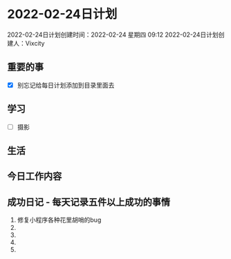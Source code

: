 # 2022-02-24日计划

2022-02-24日计划创建时间：2022-02-24 星期四  09:12
2022-02-24日计划创建人：Vixcity

## 重要的事
- [x] 别忘记给每日计划添加到目录里面去

## 学习
- [ ] 摄影

## 生活

## 今日工作内容

## 成功日记 - 每天记录五件以上成功的事情
1. 修复小程序各种花里胡哨的bug
2. 
3. 
4. 
5.  